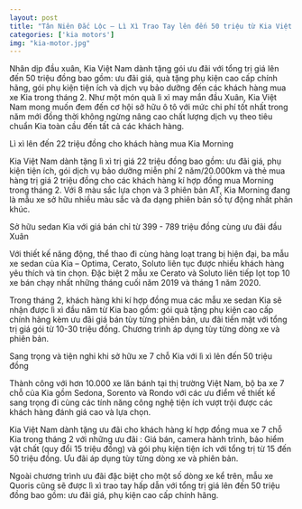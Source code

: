 ```yaml
---
layout: post
title: "Tân Niên Đắc Lộc – Lì Xì Trao Tay lên đến 50 triệu từ Kia Việt Nam"
categories: ['kia motors']
img: "kia-motor.jpg"
---
```


Nhân dịp đầu xuân, Kia Việt Nam dành tặng gói ưu đãi với tổng trị giá lên đến 50 triệu đồng bao gồm: ưu đãi giá, quà tặng phụ kiện cao cấp chính hãng, gói phụ kiện tiện ích và dịch vụ bảo dưỡng đến các khách hàng mua xe Kia trong tháng 2. Như một món quà lì xì may mắn đầu Xuân, Kia Việt Nam mong muốn đem đến cơ hội sở hữu ô tô với mức chi phí tốt nhất trong năm mới đồng thời không ngừng nâng cao chất lượng dịch vụ theo tiêu chuẩn Kia toàn cầu đến tất cả các khách hàng.

Lì xì lên đến 22 triệu đồng cho khách hàng mua Kia Morning

Kia Việt Nam dành tặng lì xì trị giá 22 triệu đồng bao gồm: ưu đãi giá, phụ kiện tiện ích, gói dịch vụ bảo dưỡng miễn phí 2 năm/20.000km và thẻ mua hàng trị giá 2 triệu đồng cho các khách hàng kí hợp đồng mua Morning trong tháng 2. Với 8 màu sắc lựa chọn và 3 phiên bản AT, Kia Morning đang là mẫu xe sở hữu nhiều màu sắc và đa dạng phiên bản số tự động nhất phân khúc.

Sở hữu sedan Kia với giá bán chỉ từ 399 - 789 triệu đồng cùng ưu đãi đầu Xuân

Với thiết kế năng động, thể thao đi cùng hàng loạt trang bị hiện đại, ba mẫu xe sedan của Kia – Optima, Cerato, Soluto liên tục được nhiều khách hàng yêu thích và tin chọn. Đặc biệt 2 mẫu xe Cerato và Soluto liên tiếp lọt top 10 xe bán chạy nhất những tháng cuối năm 2019 và tháng 1 năm 2020.

Trong tháng 2, khách hàng khi kí hợp đồng mua các mẫu xe sedan Kia sẽ nhận được lì xì đầu năm từ Kia bao gồm: gói quà tặng phụ kiện cao cấp chính hãng kèm ưu đãi giá bán tùy từng phiên bản, ưu đãi tiền mặt với tổng trị giá gói từ 10-30 triệu đồng. Chương trình áp dụng tùy từng dòng xe và phiên bản.

Sang trọng và tiện nghi khi sở hữu xe 7 chỗ Kia với lì xì lên đến 50 triệu đồng

Thành công với hơn 10.000 xe lăn bánh tại thị trường Việt Nam, bộ ba xe 7 chỗ của Kia gồm Sedona, Sorento và Rondo với các ưu điểm về thiết kế sang trọng đi cùng các tính năng công nghệ tiện ích vượt trội được các khách hàng đánh giá cao và lựa chọn.

Kia Việt Nam dành tặng ưu đãi cho khách hàng kí hợp đồng mua xe 7 chỗ Kia trong tháng 2 với những ưu đãi : Giá bán, camera hành trình, bảo hiểm vật chất (quy đổi 15 triệu đồng) và gói phụ kiện tiện ích với tổng trị từ 15 đến 50 triệu đồng. Ưu đãi áp dụng tùy từng dòng xe và phiên bản.

Ngoài chương trình ưu đãi đặc biệt cho một số dòng xe kể trên, mẫu xe Quoris cũng sẽ được lì xì trao tay hấp dẫn với tổng trị giá lên đến 50 triệu đồng bao gồm: ưu đãi giá, phụ kiện cao cấp chính hãng.
